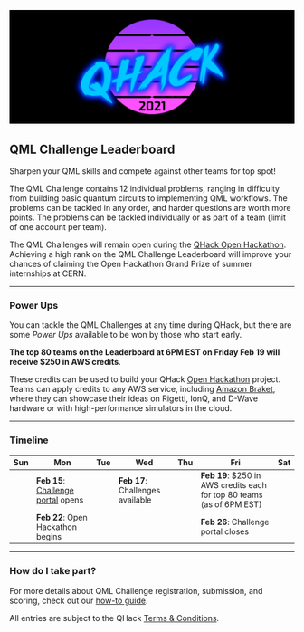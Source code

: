 ![image](img/qhack-banner.png)

## QML Challenge Leaderboard

Sharpen your QML skills and compete against other teams for top spot! 

The QML Challenge contains 12 individual problems, ranging in difficulty from building basic 
quantum circuits to implementing QML workflows. The problems can be tackled in any order, 
and harder questions are worth more points. The problems can be tackled individually or 
as part of a team (limit of one account per team).

The QML Challenges will remain open during the [QHack Open Hackathon](Open_Hackathon.md). Achieving a high rank on 
the QML Challenge Leaderboard will improve your chances of claiming the Open Hackathon Grand Prize of summer internships
at CERN.

---

### Power Ups

You can tackle the QML Challenges at any time during QHack, but there are some *Power Ups* available
to be won by those who start early. 

**The top 80 teams on the Leaderboard at 6PM EST on Friday Feb 19 will receive $250 in AWS credits**. 

These credits can be used to build your QHack [Open Hackathon](Open_Hackathon.md) project. Teams can apply credits to any AWS service, 
including [Amazon Braket](https://aws.amazon.com/braket/), where they can showcase their ideas on Rigetti, IonQ, and D-Wave 
hardware or with high-performance simulators in the cloud.

---

### Timeline

| Sun | Mon | Tue | Wed | Thu | Fri  | Sat |
|---|---|---|---|---|---|---|
|   | **Feb 15**: [Challenge portal](https://challenge.qhack.ai) opens  |   | **Feb 17**: Challenges available |   | **Feb 19**: $250 in AWS credits each for top 80 teams (as of 6PM EST) |   |
|   | **Feb 22**: Open Hackathon begins |   |   |   | **Feb 26**: Challenge portal closes |  |

---

### How do I take part?

For more details about QML Challenge registration, submission, and scoring, check out our [how-to guide](https://github.com/XanaduAI/QHack/blob/main/QML_Challenges/README.md).

All entries are subject to the QHack [Terms & Conditions](https://qhack.ai/terms_and_conditions_2021.html).
